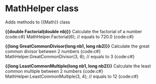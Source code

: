 # MathHelper class
Adds methods to {{Math}} class

**{{double Factorial(double nb)}}**
Calculate the factorial of a number
{code:c#}
MathHelper.Factorial(6); // equals to 720.0 
{code:c#}

**{{long GreatCommonDivisor(long nb1, long nb2)}}**
Calculate the great common divisor between 2 numbers
{code:c#}
MathHelper.GreatCommonDivisor(3, 6); // equals to 3
{code:c#}

**{{long LeastCommonMultiple(long nb1, long nb2)}}**
Calculate the least common multiple between 2 numbers
{code:c#}
MathHelper.LeastCommonMultiple(3, 4); // equals to 12
{code:c#}